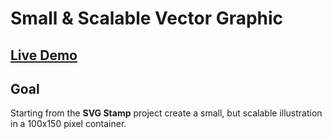 # Small & Scalable Vector Graphic

## [Live Demo](https://codepen.io/borntofrappe/full/LYPdNvg)

## Goal

Starting from the **SVG Stamp** project create a small, but scalable illustration in a 100x150 pixel container.